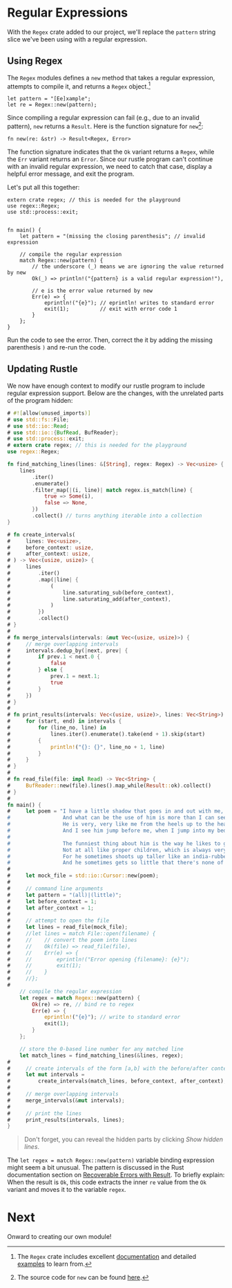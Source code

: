 # Regular Expressions

With the `Regex` crate added to our project, we'll replace the `pattern` string
slice we've been using with a regular expression.

## Using Regex

The `Regex` modules defines a `new` method that takes a regular expression,
attempts to compile it, and returns a `Regex` object.[^1]

```rust,noplayground
let pattern = "[Ee]xample";
let re = Regex::new(pattern);
```

Since compiling a regular expression can fail (e.g., due to an invalid pattern),
`new` returns a `Result`. Here is the function signature for `new`[^2]:

```rust,noplayground
fn new(re: &str) -> Result<Regex, Error>
```

The function signature indicates that the `Ok` variant returns a `Regex`, while
the `Err` variant returns an `Error`. Since our rustle program can't continue
with an invalid regular expression, we need to catch that case, display a
helpful error message, and exit the program.

Let's put all this together:

```rust,editable
extern crate regex; // this is needed for the playground
use regex::Regex;
use std::process::exit;


fn main() {
    let pattern = "(missing the closing parenthesis"; // invalid expression

    // compile the regular expression
    match Regex::new(pattern) {
        // the underscore (_) means we are ignoring the value returned by new
        Ok(_) => println!("{pattern} is a valid regular expression!"),

        // e is the error value returned by new
        Err(e) => {
            eprintln!("{e}"); // eprintln! writes to standard error
            exit(1);          // exit with error code 1
        }
    };
}
```

Run the code to see the error. Then, correct the it by adding the missing
parenthesis `)` and re-run the code.

## Updating Rustle

We now have enough context to modify our rustle program to include regular
expression support. Below are the changes, with the unrelated parts of the
program hidden:

```rust
# #![allow(unused_imports)]
# use std::fs::File;
# use std::io::Read;
# use std::io::{BufRead, BufReader};
# use std::process::exit;
# extern crate regex; // this is needed for the playground
use regex::Regex;

fn find_matching_lines(lines: &[String], regex: Regex) -> Vec<usize> {
    lines
        .iter()
        .enumerate()
        .filter_map(|(i, line)| match regex.is_match(line) {
            true => Some(i),
            false => None,
        })
        .collect() // turns anything iterable into a collection
}

# fn create_intervals(
#     lines: Vec<usize>,
#     before_context: usize,
#     after_context: usize,
# ) -> Vec<(usize, usize)> {
#     lines
#         .iter()
#         .map(|line| {
#             (
#                 line.saturating_sub(before_context),
#                 line.saturating_add(after_context),
#             )
#         })
#         .collect()
# }
#
# fn merge_intervals(intervals: &mut Vec<(usize, usize)>) {
#     // merge overlapping intervals
#     intervals.dedup_by(|next, prev| {
#         if prev.1 < next.0 {
#             false
#         } else {
#             prev.1 = next.1;
#             true
#         }
#     })
# }
#
# fn print_results(intervals: Vec<(usize, usize)>, lines: Vec<String>) {
#     for (start, end) in intervals {
#         for (line_no, line) in
#             lines.iter().enumerate().take(end + 1).skip(start)
#         {
#             println!("{}: {}", line_no + 1, line)
#         }
#     }
# }
#
# fn read_file(file: impl Read) -> Vec<String> {
#     BufReader::new(file).lines().map_while(Result::ok).collect()
# }
#
fn main() {
#     let poem = "I have a little shadow that goes in and out with me,
#                 And what can be the use of him is more than I can see.
#                 He is very, very like me from the heels up to the head;
#                 And I see him jump before me, when I jump into my bed.
#
#                 The funniest thing about him is the way he likes to grow -
#                 Not at all like proper children, which is always very slow;
#                 For he sometimes shoots up taller like an india-rubber ball,
#                 And he sometimes gets so little that there's none of him at all.";
#
#     let mock_file = std::io::Cursor::new(poem);
#
#     // command line arguments
#     let pattern = "(all)|(little)";
#     let before_context = 1;
#     let after_context = 1;
#
#     // attempt to open the file
#     let lines = read_file(mock_file);
#     //let lines = match File::open(filename) {
#     //    // convert the poem into lines
#     //    Ok(file) => read_file(file),
#     //    Err(e) => {
#     //        eprintln!("Error opening {filename}: {e}");
#     //        exit(1);
#     //    }
#     //};
#
    // compile the regular expression
    let regex = match Regex::new(pattern) {
        Ok(re) => re, // bind re to regex
        Err(e) => {
            eprintln!("{e}"); // write to standard error
            exit(1);
        }
    };

    // store the 0-based line number for any matched line
    let match_lines = find_matching_lines(&lines, regex);
#
#     // create intervals of the form [a,b] with the before/after context
#     let mut intervals =
#         create_intervals(match_lines, before_context, after_context);
#
#     // merge overlapping intervals
#     merge_intervals(&mut intervals);
#
#     // print the lines
#     print_results(intervals, lines);
}
```

> Don't forget, you can reveal the hidden parts by clicking _Show hidden lines_.

The `let regex = match Regex::new(pattern)` variable binding expression might
seem a bit unusual. The pattern is discussed in the Rust documentation section
on [Recoverable Errors with Result]. To briefly explain: When the result is
`Ok`, this code extracts the inner `re` value from the `Ok` variant and moves it
to the variable `regex`.

# Next

Onward to creating our own module!

[^1]: The `Regex` crate includes excellent
    [documentation](https://docs.rs/regex/latest/regex/) and detailed
    [examples](https://docs.rs/regex/latest/regex/#examples) to learn from.

[^2]: The source code for `new` can be found
    [here](https://docs.rs/regex/latest/src/regex/regex/string.rs.html#180-182).

[recoverable errors with result]: https://doc.rust-lang.org/book/ch09-02-recoverable-errors-with-result.html#recoverable-errors-with-result
